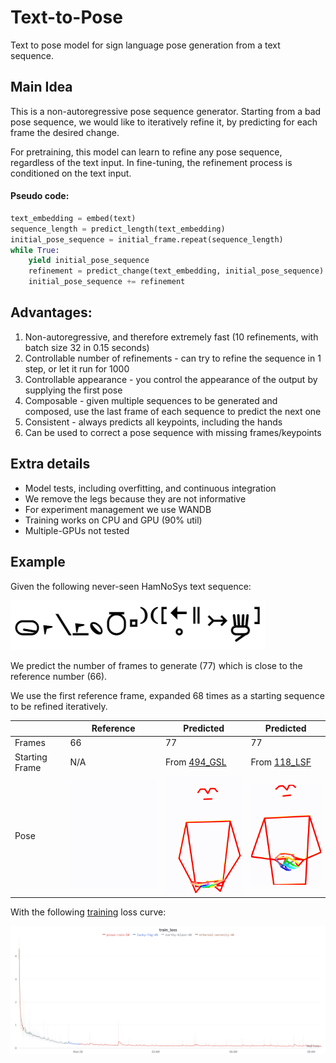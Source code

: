 # Text-to-Pose

Text to pose model for sign language pose generation from a text sequence.

## Main Idea

This is a non-autoregressive pose sequence generator. Starting from a bad pose sequence, we would like to iteratively
refine it, by predicting for each frame the desired change.

For pretraining, this model can learn to refine any pose sequence, regardless of the text input. In fine-tuning, the
refinement process is conditioned on the text input.

#### Pseudo code:

```python
text_embedding = embed(text)
sequence_length = predict_length(text_embedding)
initial_pose_sequence = initial_frame.repeat(sequence_length)
while True:
    yield initial_pose_sequence
    refinement = predict_change(text_embedding, initial_pose_sequence)
    initial_pose_sequence += refinement
```

## Advantages:

1. Non-autoregressive, and therefore extremely fast (10 refinements, with batch size 32 in 0.15 seconds)
2. Controllable number of refinements - can try to refine the sequence in 1 step, or let it run for 1000
3. Controllable appearance - you control the appearance of the output by supplying the first pose
4. Composable - given multiple sequences to be generated and composed, use the last frame of each sequence to predict
   the next one
5. Consistent - always predicts all keypoints, including the hands
6. Can be used to correct a pose sequence with missing frames/keypoints


## Extra details

- Model tests, including overfitting, and continuous integration
- We remove the legs because they are not informative
- For experiment management we use WANDB
- Training works on CPU and GPU (90% util)
- Multiple-GPUs not tested


## Example

Given the following never-seen HamNoSys text sequence:

![](assets/example/494_GSL_text.png)

We predict the number of frames to generate (77) which is close to the reference number (66).

We use the first reference frame, expanded 68 times as a starting sequence to be refined iteratively.

|                | Reference                                        | Predicted                                                                                           | Predicted                                                                                          |
|----------------|--------------------------------------------------|-----------------------------------------------------------------------------------------------------|----------------------------------------------------------------------------------------------------|
| Frames         | 66                                               | 77                                                                                                  | 77                                                                                                 |
| Starting Frame | N/A                                              | From [494_GSL](https://www.sign-lang.uni-hamburg.de/dicta-sign/portal/concepts/gsl/494.mp4) | From [118_LSF](https://www.sign-lang.uni-hamburg.de/dicta-sign/portal/concepts/lsf/118.mp4) |
| Pose           | ![original](assets/example/494_GSL_original.gif) | ![pred](assets/example/494_GSL_pred.gif)                                                            | ![other](assets/example/494_GSL_other.gif)                                                         |

With the following [training](https://wandb.ai/amit_my/text-to-pose/runs/392fs203) loss curve:

![loss](assets/loss.png)